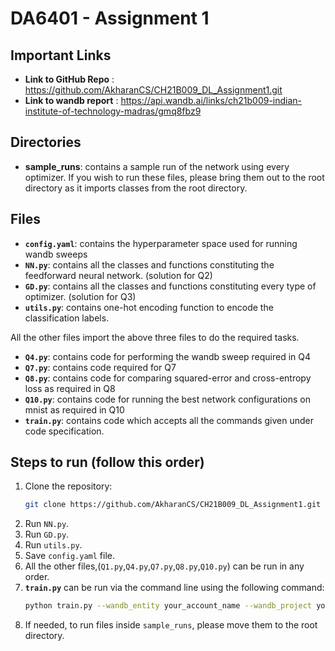 # DA6401 - Assignment 1

## Important Links
- **Link to GitHub Repo** : <https://github.com/AkharanCS/CH21B009_DL_Assignment1.git>
- **Link to wandb report** : <https://api.wandb.ai/links/ch21b009-indian-institute-of-technology-madras/gmq8fbz9>

## Directories
- **sample_runs**: contains a sample run of the network using every optimizer. If you wish to run these files, please bring them out to the root directory as it imports classes from the root directory.

## Files 
- **`config.yaml`**: contains the hyperparameter space used for running wandb sweeps
- **`NN.py`**: contains all the classes and functions constituting the feedforward neural network. (solution for Q2)
- **`GD.py`**: contains all the classes and functions constituting every type of optimizer. (solution for Q3)
- **`utils.py`**: contains one-hot encoding function to encode the classification labels.

All the other files import the above three files to do the required tasks.

- **`Q4.py`**: contains code for performing the wandb sweep required in Q4
- **`Q7.py`**: contains code required for Q7
- **`Q8.py`**: contains code for comparing squared-error and cross-entropy loss as required in Q8
- **`Q10.py`**: contains code for running the best network configurations on mnist as required in Q10
- **`train.py`**: contains code which accepts all the commands given under code specification. 

## Steps to run (follow this order)
1. Clone the repository:
   ```bash
   git clone https://github.com/AkharanCS/CH21B009_DL_Assignment1.git
   ```
2. Run `NN.py`. <br>
3. Run `GD.py`. <br>
4. Run `utils.py`. <br>
5. Save `config.yaml` file. <br>
6. All the other files,(`Q1.py`,`Q4.py`,`Q7.py`,`Q8.py`,`Q10.py`) can be run in any order. <br>
7. **`train.py`** can be run via the command line using the following command:
    ```bash
    python train.py --wandb_entity your_account_name --wandb_project your_project_name
    ```
8. If needed, to run files inside `sample_runs`, please move them to the root directory. <br>


